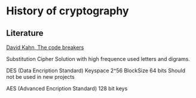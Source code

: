 # History of cryptography

## Literature

[David Kahn, The code breakers](https://www.amazon.es/Codebreakers-Comprehensive-History-Communication-Internet-ebook/dp/B001D201IK/ref=tmm_kin_swatch_0?_encoding=UTF8&qid=&sr=)

Substitution Cipher
    Solution with high frequence used letters and digrams.

DES (Data Encription Standard)
    Keyspace 2^56
    BlockSize 64 bits
    Should not be used in new projects

AES (Advanced Encription Standard)
    128 bit keys